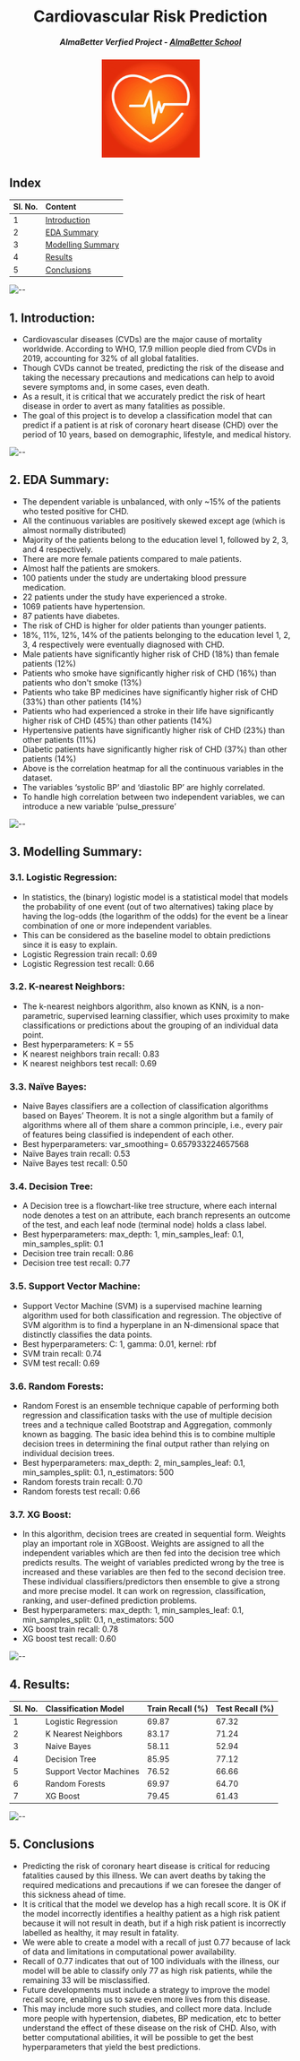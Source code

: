 <h1 align="center"> Cardiovascular Risk Prediction</h1>
<h5 align="center"> AlmaBetter Verfied Project - <a href="https://www.almabetter.com/"> AlmaBetter School </a> </h5>

<p align="center"> 
<img src="images/cardio.gif" alt="..." height="175px">
</p>

## Index
| Sl. No. |  Content
|:--------|:------------------------|
|    1    | <a href="https://github.com/shaloy-lewis/cardiovascular_risk_prediction#1-introduction">  Introduction </a>  |
|    2    | <a href="https://github.com/shaloy-lewis/cardiovascular_risk_prediction#2-eda-summary"> EDA Summary  </a> |
|    3    | <a href="https://github.com/shaloy-lewis/cardiovascular_risk_prediction#3-modelling-summary">     Modelling Summary      </a> |
|    4    | <a href="https://github.com/shaloy-lewis/cardiovascular_risk_prediction#4-results">     Results     </a> |
|    5    | <a href="https://github.com/shaloy-lewis/cardiovascular_risk_prediction#5conclusions"> Conclusions </a> |

![--](https://raw.githubusercontent.com/andreasbm/readme/master/assets/lines/rainbow.png)

## 1. Introduction:
* Cardiovascular diseases (CVDs) are the major cause of mortality worldwide. According to WHO, 17.9 million people died from CVDs in 2019, accounting for 32% of all global fatalities.
* Though CVDs cannot be treated, predicting the risk of the disease and taking the necessary precautions and medications can help to avoid severe symptoms and, in some cases, even death.
* As a result, it is critical that we accurately predict the risk of heart disease in order to avert as many fatalities as possible.
* The goal of this project is to develop a classification model that can predict if a patient is at risk of coronary heart disease (CHD) over the period of 10 years, based on demographic, lifestyle, and medical history.

![--](https://raw.githubusercontent.com/andreasbm/readme/master/assets/lines/rainbow.png)

## 2. EDA Summary:
* The dependent variable is unbalanced, with only ~15% of the patients who tested positive for CHD.
* All the continuous variables are positively skewed except age (which is almost normally distributed)
* Majority of the patients belong to the education level 1, followed by 2, 3, and 4 respectively.
* There are more female patients compared to male patients.
* Almost half the patients are smokers.
* 100 patients under the study are undertaking blood pressure medication.
* 22 patients under the study have experienced a stroke.
* 1069 patients have hypertension.
* 87 patients have diabetes.
* The risk of CHD is higher for older patients than younger patients.
* 18%, 11%, 12%, 14% of the patients belonging to the education level 1, 2, 3, 4 respectively were eventually diagnosed with CHD.
* Male patients have significantly higher risk of CHD (18%) than female patients (12%)
* Patients who smoke have significantly higher risk of CHD (16%) than patients who don't smoke (13%)
* Patients who take BP medicines have significantly higher risk of CHD (33%) than other patients (14%)
* Patients who had experienced a stroke in their life have significantly higher risk of CHD (45%) than other patients (14%)
* Hypertensive patients have significantly higher risk of CHD (23%) than other patients (11%)
* Diabetic patients have significantly higher risk of CHD (37%) than other patients (14%)
* Above is the correlation heatmap for all the continuous variables in the dataset.
* The variables ‘systolic BP’ and ‘diastolic BP’ are highly correlated.
* To handle high correlation between two independent variables, we can introduce a new variable ‘pulse_pressure’

![--](https://raw.githubusercontent.com/andreasbm/readme/master/assets/lines/rainbow.png)

## 3. Modelling Summary:
### 3.1.	Logistic Regression:
* In statistics, the (binary) logistic model is a statistical model that models the probability of one event (out of two alternatives) taking place by having the log-odds (the logarithm of the odds) for the event be a linear combination of one or more independent variables.
* This can be considered as the baseline model to obtain predictions since it is easy to explain. 
* Logistic Regression train recall: 0.69
* Logistic Regression test recall: 0.66
### 3.2.	K-nearest Neighbors:
* The k-nearest neighbors algorithm, also known as KNN, is a non-parametric, supervised learning classifier, which uses proximity to make classifications or predictions about the grouping of an individual data point. 
* Best hyperparameters: K = 55
* K nearest neighbors train recall: 0.83
* K nearest neighbors test recall: 0.69
### 3.3.	Naïve Bayes:
* Naive Bayes classifiers are a collection of classification algorithms based on Bayes’ Theorem. It is not a single algorithm but a family of algorithms where all of them share a common principle, i.e., every pair of features being classified is independent of each other.
* Best hyperparameters: var_smoothing= 0.657933224657568
* Naïve Bayes train recall: 0.53
* Naïve Bayes test recall: 0.50
### 3.4.	Decision Tree:
* A Decision tree is a flowchart-like tree structure, where each internal node denotes a test on an attribute, each branch represents an outcome of the test, and each leaf node (terminal node) holds a class label.
* Best hyperparameters: max_depth: 1, min_samples_leaf: 0.1, min_samples_split: 0.1
* Decision tree train recall: 0.86
* Decision tree test recall: 0.77
### 3.5.	Support Vector Machine:
* Support Vector Machine (SVM) is a supervised machine learning algorithm used for both classification and regression. The objective of SVM algorithm is to find a hyperplane in an N-dimensional space that distinctly classifies the data points.
* Best hyperparameters: C: 1, gamma: 0.01, kernel: rbf
* SVM train recall: 0.74
* SVM test recall: 0.69
### 3.6.	Random Forests:
* Random Forest is an ensemble technique capable of performing both regression and classification tasks with the use of multiple decision trees and a technique called Bootstrap and Aggregation, commonly known as bagging. The basic idea behind this is to combine multiple decision trees in determining the final output rather than relying on individual decision trees.
* Best hyperparameters: max_depth: 2, min_samples_leaf: 0.1, min_samples_split: 0.1, n_estimators: 500
* Random forests train recall: 0.70
* Random forests test recall: 0.66
### 3.7.	XG Boost:
* In this algorithm, decision trees are created in sequential form. Weights play an important role in XGBoost. Weights are assigned to all the independent variables which are then fed into the decision tree which predicts results. The weight of variables predicted wrong by the tree is increased and these variables are then fed to the second decision tree. These individual classifiers/predictors then ensemble to give a strong and more precise model. It can work on regression, classification, ranking, and user-defined prediction problems. 
* Best hyperparameters: max_depth: 1, min_samples_leaf: 0.1, min_samples_split: 0.1, n_estimators: 500
* XG boost train recall: 0.78
* XG boost test recall: 0.60

![--](https://raw.githubusercontent.com/andreasbm/readme/master/assets/lines/rainbow.png)
## 4. Results:

| Sl. No. |   Classification Model  |  Train Recall (%) |  Test Recall (%)  |
|:--------|:------------------------|:------------------|:------------------|
|    1    |   Logistic Regression   | 69.87 |  67.32 |
|    2    |   K Nearest Neighbors   | 83.17 | 71.24 |
|    3    |       Naive Bayes       | 58.11 | 52.94 |
|    4    |      Decision Tree      | 85.95 | 77.12 |
|    5    | Support Vector Machines | 76.52 | 66.66 |
|    6    |      Random Forests     | 69.97 | 64.70 |
|    7    |         XG Boost        | 79.45 | 61.43 |

![--](https://raw.githubusercontent.com/andreasbm/readme/master/assets/lines/rainbow.png)

## 5.	Conclusions
* Predicting the risk of coronary heart disease is critical for reducing fatalities caused by this illness. We can avert deaths by taking the required medications and precautions if we can foresee the danger of this sickness ahead of time.
* It is critical that the model we develop has a high recall score. It is OK if the model incorrectly identifies a healthy patient as a high risk patient because it will not result in death, but if a high risk patient is incorrectly labelled as healthy, it may result in fatality.
* We were able to create a model with a recall of just 0.77 because of lack of data and limitations in computational power availability.
* Recall of 0.77 indicates that out of 100 individuals with the illness, our model will be able to classify only 77 as high risk patients, while the remaining 33 will be misclassified.
* Future developments must include a strategy to improve the model recall score, enabling us to save even more lives from this disease.
* This may include more such studies, and collect more data. Include more people with hypertension, diabetes, BP medication, etc to better understand the effect of these disease on the risk of CHD. Also, with better computational abilities, it will be possible to get the best hyperparameters that yield the best predictions.
